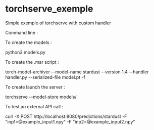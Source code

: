 # torchserve_exemple
Simple exemple of torchserve with custom handler


Command line :

To create the models :

python3 models.py



To create the .mar script :

torch-model-archiver --model-name stardust --version 1.4 --handler handler.py --serialized-file model.pt -f


To create launch the server :


torchserve --model-store models/



To test an external API call :


curl -X POST http://localhost:8080/predictions/stardust -F "inp1=@example_input1.npy" -F "inp2=@example_input2.npy"



